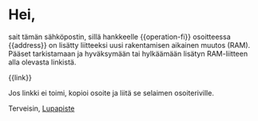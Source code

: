 # Hei,

sait tämän sähköpostin, sillä hankkeelle {{operation-fi}} osoitteessa {{address}} on lisätty liitteeksi uusi rakentamisen aikainen muutos (RAM). Pääset tarkistamaan ja hyväksymään tai hylkäämään lisätyn RAM-liitteen alla olevasta linkistä.

{{link}}

Jos linkki ei toimi, kopioi osoite ja liit&auml; se selaimen osoiteriville.

Terveisin,
[Lupapiste](https://www.lupapiste.fi/)
